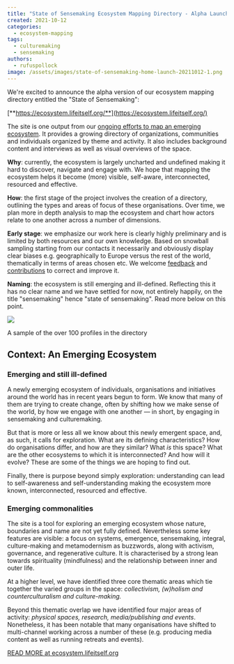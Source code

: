 ```yaml
---
title: "State of Sensemaking Ecosystem Mapping Directory - Alpha Launch"
created: 2021-10-12
categories: 
  - ecosystem-mapping
tags: 
  - culturemaking
  - sensemaking
authors: 
  - rufuspollock
image: /assets/images/state-of-sensemaking-home-launch-20211012-1.png
---
```


We're excited to announce the alpha version of our ecosystem mapping directory entitled the "State of Sensemaking":

[**https://ecosystem.lifeitself.org/**](https://ecosystem.lifeitself.org/)

The site is one output from our [ongoing efforts to map an emerging ecosystem](https://lifeitself.org/ecosystem/). It provides a growing directory of organizations, communities and individuals organized by theme and activity. It also includes background content and interviews as well as visual overviews of the space.

**Why**: currently, the ecosystem is largely uncharted and undefined making it hard to discover, navigate and engage with. We hope that mapping the ecosystem helps it become (more) visible, self-aware, interconnected, resourced and effective.

**How**: the first stage of the project involves the creation of a directory, outlining the types and areas of focus of these organisations. Over time, we plan more in depth analysis to map the ecosystem and chart how actors relate to one another across a number of dimensions.

**Early stage**: we emphasize our work here is clearly highly preliminary and is limited by both resources and our own knowledge. Based on snowball sampling starting from our contacts it necessarily and obviously display clear biases e.g. geographically to Europe versus the rest of the world, thematically in terms of areas chosen etc. We welcome [feedback](https://ecosystem.lifeitself.org/contact/) and [contributions](https://ecosystem.lifeitself.org/contribute/) to correct and improve it.

**Naming**: the ecosystem is still emerging and ill-defined. Reflecting this it has no clear name and we have settled for now, not entirely happily, on the title "sensemaking" hence "state of sensemaking". Read more below on this point.

![](/assets/images/state-of-sensemaking-directory-profiles-20211012-1024x856.png)

A sample of the over 100 profiles in the directory

## Context: An Emerging Ecosystem

### Emerging and still ill-defined

A newly emerging ecosystem of individuals, organisations and initiatives around the world has in recent years begun to form. We know that many of them are trying to create change, often by shifting how we make sense of the world, by how we engage with one another — in short, by engaging in sensemaking and culturemaking.

But that is more or less all we know about this newly emergent space, and, as such, it calls for exploration. What are its defining characteristics? How do organisations differ, and how are they similar? What _is_ this space? What are the other ecosystems to which it is interconnected? And how will it evolve? These are some of the things we are hoping to find out.

Finally, there is purpose beyond simply exploration: understanding can lead to self-awareness and self-understanding making the ecosystem more known, interconnected, resourced and effective.

### Emerging commonalities

The site is a tool for exploring an emerging ecosystem whose nature, boundaries and name are not yet fully defined. Nevertheless some key features are visible: a focus on systems, emergence, sensemaking, integral, culture-making and metamodernism as buzzwords, along with activism, governance, and regenerative culture. It is characterised by a strong lean towards spirituality (mindfulness) and the relationship between inner and outer life.

At a higher level, we have identified three core thematic areas which tie together the varied groups in the space: _collectivism, (w)holism and counterculturalism and culture-making._

Beyond this thematic overlap we have identified four major areas of activity: _physical spaces, research, media/publishing and events_. Nonetheless, it has been notable that many organisations have shifted to multi-channel working across a number of these (e.g. producing media content as well as running retreats and events).

[READ MORE at ecosystem.lifeitself.org](https://ecosystem.lifeitself.org/)
